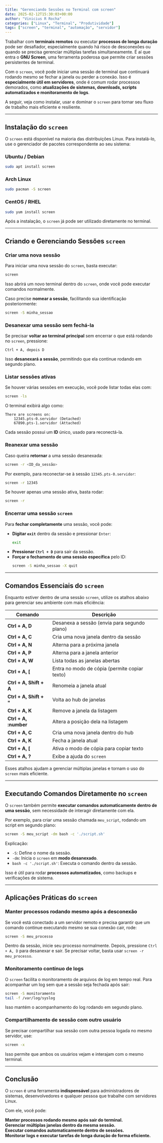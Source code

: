 ```yaml
---
title: "Gerenciando Sessões no Terminal com screen"
date: 2025-02-12T15:30:03+00:00
author: "Vinicius R Rocha"
categories: ["Linux", "Terminal", "Produtividade"]
tags: ["screen", "terminal", "automação", "servidor"]
---
```


Trabalhar com **terminais remotos** ou executar **processos de longa duração** pode ser desafiador, especialmente quando há risco de desconexões ou quando se precisa gerenciar múltiplas tarefas simultaneamente. É aí que entra o **GNU Screen**, uma ferramenta poderosa que permite criar sessões persistentes de terminal.  

Com o `screen`, você pode iniciar uma sessão de terminal que continuará rodando mesmo se fechar a janela ou perder a conexão. Isso é **especialmente útil em servidores**, onde é comum rodar processos demorados, como **atualizações de sistemas, downloads, scripts automatizados e monitoramento de logs**.  

A seguir, veja como instalar, usar e dominar o `screen` para tornar seu fluxo de trabalho mais eficiente e resiliente.  

---

## Instalação do `screen`  

O `screen` está disponível na maioria das distribuições Linux. Para instalá-lo, use o gerenciador de pacotes correspondente ao seu sistema:  

### Ubuntu / Debian  
```bash
sudo apt install screen
```

### Arch Linux  
```bash
sudo pacman -S screen
```

### CentOS / RHEL  
```bash
sudo yum install screen
```

Após a instalação, o `screen` já pode ser utilizado diretamente no terminal.  

---

## Criando e Gerenciando Sessões `screen`  

### Criar uma nova sessão  

Para iniciar uma nova sessão do `screen`, basta executar:  

```bash
screen
```

Isso abrirá um novo terminal dentro do `screen`, onde você pode executar comandos normalmente.  

Caso precise **nomear a sessão**, facilitando sua identificação posteriormente:  

```bash
screen -S minha_sessao
```

### Desanexar uma sessão sem fechá-la  

Se precisar **voltar ao terminal principal** sem encerrar o que está rodando no `screen`, pressione:  

```
Ctrl + A, depois D
```

Isso **desanexará a sessão**, permitindo que ela continue rodando em segundo plano.  

### Listar sessões ativas  

Se houver várias sessões em execução, você pode listar todas elas com:  

```bash
screen -ls
```

O terminal exibirá algo como:  

```
There are screens on:
    12345.pts-0.servidor (Detached)
    67890.pts-1.servidor (Attached)
```

Cada sessão possui um **ID** único, usado para reconectá-la.  

### Reanexar uma sessão  

Caso queira **retornar** a uma sessão desanexada:  

```bash
screen -r <ID_da_sessão>
```

Por exemplo, para reconectar-se à sessão `12345.pts-0.servidor`:  

```bash
screen -r 12345
```

Se houver apenas uma sessão ativa, basta rodar:  

```bash
screen -r
```

### Encerrar uma sessão `screen`  

Para **fechar completamente** uma sessão, você pode:  

- **Digitar `exit`** dentro da sessão e pressionar `Enter`:  
  ```bash
  exit
  ```
- **Pressionar `Ctrl + D`** para sair da sessão.  
- **Forçar o fechamento de uma sessão específica** pelo ID:  
  ```bash
  screen -S minha_sessao -X quit
  ```

---

## Comandos Essenciais do `screen`  

Enquanto estiver dentro de uma sessão `screen`, utilize os atalhos abaixo para gerenciar seu ambiente com mais eficiência:  

| Comando               | Descrição                                      |
|-----------------------|-----------------------------------------------|
| **Ctrl + A, D**       | Desanexa a sessão (envia para segundo plano) |
| **Ctrl + A, C**       | Cria uma nova janela dentro da sessão        |
| **Ctrl + A, N**       | Alterna para a próxima janela                |
| **Ctrl + A, P**       | Alterna para a janela anterior               |
| **Ctrl + A, W**       | Lista todas as janelas abertas               |
| **Ctrl + A, [**       | Entra no modo de cópia (permite copiar texto) |
| **Ctrl + A, Shift + A** | Renomeia a janela atual                     |
| **Ctrl + A, Shift + "** | Volta ao hub de janelas                     |
| **Ctrl + A, K**       | Remove a janela da listagem                   |
| **Ctrl + A, :number** | Altera a posição dela na listagem             |
| **Ctrl + A, C**       | Cria uma nova janela dentro do hub            |
| **Ctrl + A, K**       | Fecha a janela atual                          |
| **Ctrl + A, [**       | Ativa o modo de cópia para copiar texto       |
| **Ctrl + A, ?**       | Exibe a ajuda do `screen`                     |

Esses atalhos ajudam a gerenciar múltiplas janelas e tornam o uso do `screen` mais eficiente.  

---

## Executando Comandos Diretamente no `screen`  

O `screen` também permite **executar comandos automaticamente dentro de uma sessão**, sem necessidade de interagir diretamente com ela.  

Por exemplo, para criar uma sessão chamada `meu_script`, rodando um script em segundo plano:  

```bash
screen -S meu_script -dm bash -c './script.sh'
```

Explicação:  

- `-S`: Define o nome da sessão.  
- `-dm`: Inicia o `screen` em **modo desanexado**.  
- `bash -c './script.sh'`: Executa o comando dentro da sessão.  

Isso é útil para rodar **processos automatizados**, como backups e verificações de sistema.  

---

## Aplicações Práticas do `screen`  

### Manter processos rodando mesmo após a desconexão  

Se você está conectado a um servidor remoto e precisa garantir que um comando continue executando mesmo se sua conexão cair, rode:  

```bash
screen -S meu_processo
```

Dentro da sessão, inicie seu processo normalmente. Depois, pressione `Ctrl + A, D` para desanexar e sair. Se precisar voltar, basta usar `screen -r meu_processo`.  

### Monitoramento contínuo de logs  

O `screen` facilita o monitoramento de arquivos de log em tempo real. Para acompanhar um log sem que a sessão seja fechada após sair:  

```bash
screen -S monitoramento
tail -f /var/log/syslog
```

Isso mantém o acompanhamento do log rodando em segundo plano.  

### Compartilhamento de sessão com outro usuário  

Se precisar compartilhar sua sessão com outra pessoa logada no mesmo servidor, use:  

```bash
screen -x
```

Isso permite que ambos os usuários vejam e interajam com o mesmo terminal.  

---

## Conclusão  

O `screen` é uma ferramenta **indispensável** para administradores de sistemas, desenvolvedores e qualquer pessoa que trabalhe com servidores Linux.  

Com ele, você pode:  

**Manter processos rodando mesmo após sair do terminal.**  
**Gerenciar múltiplas janelas dentro da mesma sessão.**  
**Executar comandos automaticamente dentro de sessões.**  
**Monitorar logs e executar tarefas de longa duração de forma eficiente.**  
